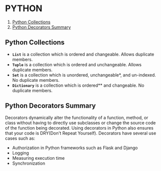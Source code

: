 # PYTHON

1. [Python Collections](#Python-Collections)
2. [Python Decorators Summary](#Python-Decorators-Summary)


## Python Collections

- **`List`** is a collection which is ordered and changeable. Allows duplicate members.
- **`Tuple`** is a collection which is ordered and unchangeable. Allows duplicate members.
- **`Set`** is a collection which is unordered, unchangeable*, and un-indexed. No duplicate members.
- **`Dictionary`** is a collection which is ordered** and changeable. No duplicate members.

## Python Decorators Summary

Decorators dynamically alter the functionality of a function, method, or class without having to directly use subclasses or change the source code of the function being decorated. Using decorators in Python also ensures that your code is DRY(Don't Repeat Yourself). Decorators have several use cases such as:

- Authorization in Python frameworks such as Flask and Django
- Logging
- Measuring execution time
- Synchronization